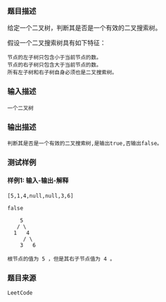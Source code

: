 ### 题目描述

给定一个二叉树，判断其是否是一个有效的二叉搜索树。

假设一个二叉搜索树具有如下特征：


	节点的左子树只包含小于当前节点的数。
	节点的右子树只包含大于当前节点的数。
	所有左子树和右子树自身必须也是二叉搜索树。

### 输入描述

```
一个二叉树
```
### 输出描述

```
判断其是否是一个有效的二叉搜索树,是输出true,否输出false。
```

### 测试样例
#### 样例1: 输入-输出-解释
```
[5,1,4,null,null,3,6]
```
```
false
```
```
    5
   / \
  1   4
     / \
    3   6

根节点的值为 5 ，但是其右子节点值为 4 。
```
### 题目来源  
`LeetCode`